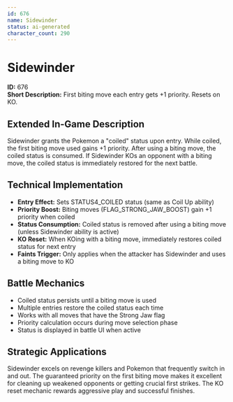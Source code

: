 ```yaml
---
id: 676
name: Sidewinder
status: ai-generated
character_count: 290
---
```


# Sidewinder

**ID:** 676  
**Short Description:** First biting move each entry gets +1 priority. Resets on KO.

## Extended In-Game Description
Sidewinder grants the Pokemon a "coiled" status upon entry. While coiled, the first biting move used gains +1 priority. After using a biting move, the coiled status is consumed. If Sidewinder KOs an opponent with a biting move, the coiled status is immediately restored for the next battle.

## Technical Implementation

- **Entry Effect:** Sets STATUS4_COILED status (same as Coil Up ability)
- **Priority Boost:** Biting moves (FLAG_STRONG_JAW_BOOST) gain +1 priority when coiled
- **Status Consumption:** Coiled status is removed after using a biting move (unless Sidewinder ability is active)
- **KO Reset:** When KOing with a biting move, immediately restores coiled status for next entry
- **Faints Trigger:** Only applies when the attacker has Sidewinder and uses a biting move to KO

## Battle Mechanics

- Coiled status persists until a biting move is used
- Multiple entries restore the coiled status each time
- Works with all moves that have the Strong Jaw flag
- Priority calculation occurs during move selection phase
- Status is displayed in battle UI when active

## Strategic Applications

Sidewinder excels on revenge killers and Pokemon that frequently switch in and out. The guaranteed priority on the first biting move makes it excellent for cleaning up weakened opponents or getting crucial first strikes. The KO reset mechanic rewards aggressive play and successful finishes.